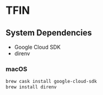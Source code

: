 # TFIN


## System Dependencies
- Google Cloud SDK
- direnv

### macOS
```bash
brew cask install google-cloud-sdk
brew install direnv
